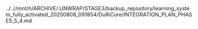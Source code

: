 ../..//mnt/h/ARCHIVE/.UNWRAP/STAGE3/backup_repository/learning_system_fully_activated_20250808_091854/DuRiCore/INTEGRATION_PLAN_PHASE5_5_4.md